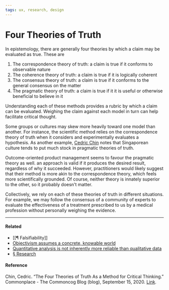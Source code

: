 ```yaml
---
tags: ux, research, design
---
```


# Four Theories of Truth

In epistemology, there are generally four theories by which a claim may be evaluated as true. These are

1. The correspondence theory of truth: a claim is true if it conforms to observable nature
2. The coherence theory of truth: a claim is true if it is logically coherent
3. The consensus theory of truth: a claim is true if it conforms to the general consensus on the matter
4. The pragmatic theory of truth: a claim is true if it it is useful or otherwise beneficial to believe in it

Understanding each of these methods provides a rubric by which a claim can be evaluated. Weighing the claim against each model in turn can help facilitate critical thought.

Some groups or cultures may skew more heavily toward one model than another. For instance, the scientific method relies on the correspondence theory of truth when it considers and experimentally evaluates a hypothesis. As another example, [Cedric Chin](https://publish.obsidian.md/mobydiction/Cedric+Chin) notes that Singaporean culture tends to put much stock in pragmatic theories of truth.

Outcome-oriented product management seems to favour the pragmatic theory as well. an approach is valid if it produces the desired result, regardless of why it succeeded. However, practitioners would likely suggest that their method is more akin to the correspondence theory, which feels more scientifically grounded. Of course, neither theory is innately superior to the other, so it probably doesn't matter.

Collectively, we rely on each of these theories of truth in different situations. For example, we may follow the consensus of a community of experts to evaluate the effectiveness of a treatment prescribed to us by a medical profession without personally weighing the evidence.

---

#### Related

- [[¶ Falsifiability]]
- [Objectivism assumes a concrete, knowable world](https://publish.obsidian.md/mobydiction/notes/Objectivism+assumes+a+concrete%2C+knowable+world)
- [Quantitative analysis is not inherently more reliable than qualitative data](https://publish.obsidian.md/mobydiction/notes/Quantitative+analysis+is+not+inherently+more+reliable+than+qualitative+data)
- [§ Research](https://publish.obsidian.md/mobydiction/notes/%C2%A7+Research)

#### Reference

Chin, Cedric. “The Four Theories of Truth As a Method for Critical Thinking.” Commonplace - The Commoncog Blog (blog), September 15, 2020. [Link](https://commoncog.com/blog/four-theories-of-truth/).
